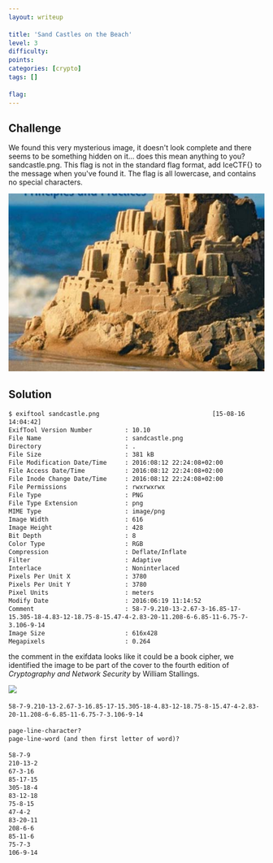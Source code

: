 ```yaml
---
layout: writeup

title: 'Sand Castles on the Beach'
level: 3
difficulty:
points:
categories: [crypto]
tags: []

flag:
---
```


## Challenge

We found this very mysterious image, it doesn't look complete and there
seems to be something hidden on it... does this mean anything to you?
sandcastle.png. This flag is not in the standard flag format, add
IceCTF\{} to the message when you've found it. The flag is all
lowercase, and contains no special characters.

![](writeupfiles/sandcastle.png)

## Solution

    $ exiftool sandcastle.png                               [15-08-16 14:04:42]
    ExifTool Version Number         : 10.10
    File Name                       : sandcastle.png
    Directory                       : .
    File Size                       : 381 kB
    File Modification Date/Time     : 2016:08:12 22:24:08+02:00
    File Access Date/Time           : 2016:08:12 22:24:08+02:00
    File Inode Change Date/Time     : 2016:08:12 22:24:08+02:00
    File Permissions                : rwxrwxrwx
    File Type                       : PNG
    File Type Extension             : png
    MIME Type                       : image/png
    Image Width                     : 616
    Image Height                    : 428
    Bit Depth                       : 8
    Color Type                      : RGB
    Compression                     : Deflate/Inflate
    Filter                          : Adaptive
    Interlace                       : Noninterlaced
    Pixels Per Unit X               : 3780
    Pixels Per Unit Y               : 3780
    Pixel Units                     : meters
    Modify Date                     : 2016:06:19 11:14:52
    Comment                         : 58-7-9.210-13-2.67-3-16.85-17-15.305-18-4.83-12-18.75-8-15.47-4-2.83-20-11.208-6-6.85-11-6.75-7-3.106-9-14
    Image Size                      : 616x428
    Megapixels                      : 0.264

the comment in the exifdata looks like it could be a book cipher, we
identified the image to be part of the cover to the fourth edition of
*Cryptography and Network Security* by William Stallings.

![](http://williamstallings.com/Images/Crypto4e.jpg)

    58-7-9.210-13-2.67-3-16.85-17-15.305-18-4.83-12-18.75-8-15.47-4-2.83-20-11.208-6-6.85-11-6.75-7-3.106-9-14

    page-line-character?
    page-line-word (and then first letter of word)?

    58-7-9
    210-13-2
    67-3-16
    85-17-15
    305-18-4
    83-12-18
    75-8-15
    47-4-2
    83-20-11
    208-6-6
    85-11-6
    75-7-3
    106-9-14

